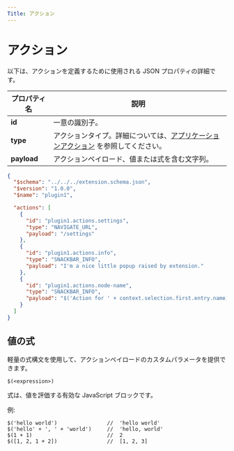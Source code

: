 ```yaml
---
Title: アクション
---
```


# アクション

以下は、アクションを定義するために使用される JSON プロパティの詳細です。

| プロパティ名 | 説明 |
| -- | -- |
| **id** | 一意の識別子。 |
| **type** | アクションタイプ。詳細については、[アプリケーションアクション](/extending/application-actions) を参照してください。 |
| **payload** | アクションペイロード、値または式を含む文字列。 |

```json
{
  "$schema": "../../../extension.schema.json",
  "$version": "1.0.0",
  "$name": "plugin1",

  "actions": [
    {
      "id": "plugin1.actions.settings",
      "type": "NAVIGATE_URL",
      "payload": "/settings"
    },
    {
      "id": "plugin1.actions.info",
      "type": "SNACKBAR_INFO",
      "payload": "I'm a nice little popup raised by extension."
    },
    {
      "id": "plugin1.actions.node-name",
      "type": "SNACKBAR_INFO",
      "payload": "$('Action for ' + context.selection.first.entry.name)"
    }
  ]
}
```

## 値の式

軽量の式構文を使用して、アクションペイロードのカスタムパラメータを提供できます。

```text
$(<expression>)
```

式は、値を評価する有効な JavaScript ブロックです。

例:

```text
$('hello world')                //  'hello world'
$('hello' + ', ' + 'world')     //  'hello, world'
$(1 + 1)                        //  2
$([1, 2, 1 + 2])                //  [1, 2, 3]
```
